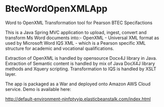 # BtecWordOpenXMLApp
Word to OpenXML Transformation tool for Pearson BTEC Specifactions

This is a Java Spring MVC application to upload, ingest, convert and transform Ms Word documents into:-
OpenXML - Universal XML format as used by Microsoft Word
IQS XML - which is a Pearson specific XML structure for academic and vocational qualifications.

Extraction of OpenXML is handled by opensource Docx4J library in Java.
Extraction of Semantic content is handled by mix of Java DocX4J library methods and Xquery scripting.
Transformation to IQS is handled by XSLT layer.

The app is packaged as a War and deployed onto Amazon AWS Cloud service.
Demo is available here:

http://default-environment-njnfptyyjp.elasticbeanstalk.com/index.html

